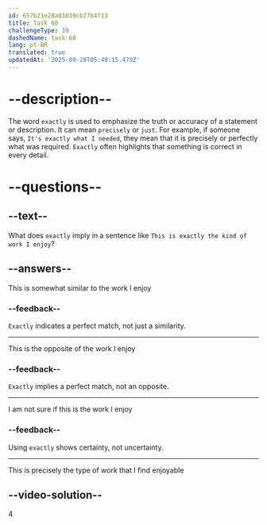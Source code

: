 ```yaml
---
id: 657b21e28a01039cb27b4f13
title: Task 60
challengeType: 19
dashedName: task-60
lang: pt-BR
translated: true
updatedAt: '2025-09-29T05:49:15.479Z'
---
```


# --description--

The word `exactly` is used to emphasize the truth or accuracy of a statement or description. It can mean `precisely` or `just`. For example, if someone says, `It's exactly what I needed`, they mean that it is precisely or perfectly what was required. `Exactly` often highlights that something is correct in every detail.

# --questions--

## --text--

What does `exactly` imply in a sentence like `This is exactly the kind of work I enjoy`?

## --answers--

This is somewhat similar to the work I enjoy

### --feedback--

`Exactly` indicates a perfect match, not just a similarity.

---

This is the opposite of the work I enjoy

### --feedback--

`Exactly` implies a perfect match, not an opposite.

---

I am not sure if this is the work I enjoy

### --feedback--

Using `exactly` shows certainty, not uncertainty.

---

This is precisely the type of work that I find enjoyable

## --video-solution--

4
